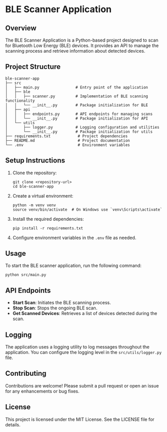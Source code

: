 # BLE Scanner Application

## Overview
The BLE Scanner Application is a Python-based project designed to scan for Bluetooth Low Energy (BLE) devices. It provides an API to manage the scanning process and retrieve information about detected devices.

## Project Structure
```
ble-scanner-app
├── src
│   ├── main.py                # Entry point of the application
│   ├── ble
│   │   ├── scanner.py         # Implementation of BLE scanning functionality
│   │   └── __init__.py        # Package initialization for BLE
│   ├── api
│   │   ├── endpoints.py       # API endpoints for managing scans
│   │   └── __init__.py        # Package initialization for API
│   └── utils
│       ├── logger.py          # Logging configuration and utilities
│       └── __init__.py        # Package initialization for utils
├── requirements.txt            # Project dependencies
├── README.md                   # Project documentation
└── .env                        # Environment variables
```

## Setup Instructions
1. Clone the repository:
   ```
   git clone <repository-url>
   cd ble-scanner-app
   ```

2. Create a virtual environment:
   ```
   python -m venv venv
   source venv/bin/activate  # On Windows use `venv\Scripts\activate`
   ```

3. Install the required dependencies:
   ```
   pip install -r requirements.txt
   ```

4. Configure environment variables in the `.env` file as needed.

## Usage
To start the BLE scanner application, run the following command:
```
python src/main.py
```

## API Endpoints
- **Start Scan**: Initiates the BLE scanning process.
- **Stop Scan**: Stops the ongoing BLE scan.
- **Get Scanned Devices**: Retrieves a list of devices detected during the scan.

## Logging
The application uses a logging utility to log messages throughout the application. You can configure the logging level in the `src/utils/logger.py` file.

## Contributing
Contributions are welcome! Please submit a pull request or open an issue for any enhancements or bug fixes.

## License
This project is licensed under the MIT License. See the LICENSE file for details.